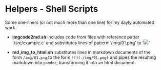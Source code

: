 # Helpers - Shell Scripts

Some one-liners (or not much more than one line) for my dayly automated work.

- **imgcode2md.sh** includes code from files with reference patter '/src/example.c' and substitutes lines of pattern '/img/01.png' to '![](./img/01.png)'

- **md_img_to_html.sh** substitutes lines in markdown documents of the form `/img/01.png` to the form `![](./img/01.png)` and pipes the resulting markdown into `pandoc`, transforming it into an html document.

